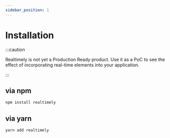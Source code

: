 ```yaml
---
sidebar_position: 1
---
```


# Installation
:::caution

Realtimely is not yet a Production Ready product. Use it as a PoC to see the effect of incorporating real-time elements into your application.

:::


## via npm
```sh
npm install realtimely
```

## via yarn
```sh
yarn add realtimely
```